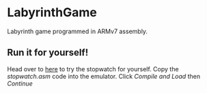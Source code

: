 # LabyrinthGame

Labyrinth game programmed in ARMv7 assembly.

## Run it for yourself!
Head over to [here](https://ecse324.ece.mcgill.ca/simulator/?sys=arm-de1soc) to try the stopwatch for yourself.
Copy the *stopwatch.asm* code into the emulator. Click *Compile and Load* then *Continue*

